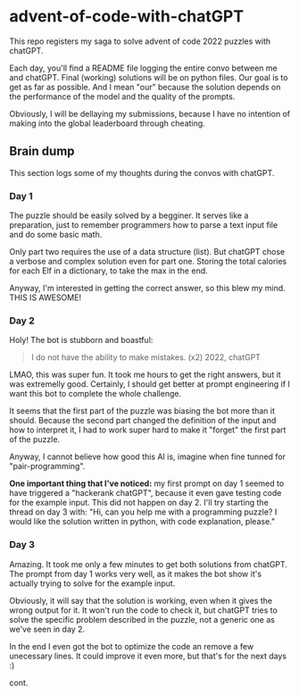 # advent-of-code-with-chatGPT
This repo registers my saga to solve advent of code 2022 puzzles with chatGPT.

Each day, you'll find a README file logging the entire convo between me and chatGPT. Final (working) solutions will be on python files. Our goal is to get as far as possible. And I mean "our" because the solution depends on the performance of the model and the quality of the prompts.

Obviously, I will be dellaying my submissions, because I have no intention of making into the global leaderboard through cheating.

## Brain dump

This section logs some of my thoughts during the convos with chatGPT.

### Day 1

The puzzle should be easily solved by a begginer. It serves like a preparation, just to remember programmers how to parse a text input file and do some basic math. 

Only part two requires the use of a data structure (list). But chatGPT chose a verbose and complex solution even for part one. Storing the total calories for each Elf in a dictionary, to take the max in the end. 

Anyway, I'm interested in getting the correct answer, so this blew my mind. THIS IS AWESOME!

### Day 2

Holy! The bot is stubborn and boastful:

> I do not have the ability to make mistakes. (x2) 2022, chatGPT

LMAO, this was super fun. It took me hours to get the right answers, but it was extremelly good. Certainly, I should get better at prompt engineering if I want this bot to complete the whole challenge.

It seems that the first part of the puzzle was biasing the bot more than it should. Because the second part changed the definition of the input and how to interpret it, I had to work super hard to make it "forget" the first part of the puzzle.

Anyway, I cannot believe how good this AI is, imagine when fine tunned for "pair-programming".

**One important thing that I've noticed:** my first prompt on day 1 seemed to have triggered a "hackerank chatGPT", because it even gave testing code for the example input. This did not happen on day 2. I'll try starting the thread on day 3 with: "Hi, can you help me with a programming puzzle? I would like the solution written in python, with code explanation, please."

### Day 3

Amazing. It took me only a few minutes to get both solutions from chatGPT. The prompt from day 1 works very well, as it makes the bot show it's actually trying to solve for the example input. 

Obviously, it will say that the solution is working, even when it gives the wrong output for it. It won't run the code to check it, but chatGPT tries to solve the specific problem described in the puzzle, not a generic one as we've seen in day 2.

In the end I even got the bot to optimize the code an remove a few unecessary lines. It could improve it even more, but that's for the next days :)

cont.
